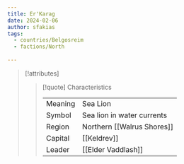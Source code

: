 ```yaml
---
title: Er'Karag
date: 2024-02-06
author: sfakias
tags:
  - countries/Belgosreim
  - factions/North
 
---
```

> [!attributes]
> 
> > [!quote] Characteristics
> >
> > | | |
> > | --- | --- |
> > | Meaning |  Sea Lion |
> > | Symbol |  Sea lion in water currents |
> > | Region |  Northern [[Walrus Shores]] |
> > | Capital |  [[Keldrev]] |
> > | Leader |  [[Elder Vaddlash]] |